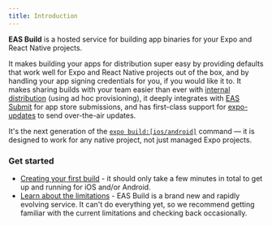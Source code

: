 ```yaml
---
title: Introduction
---
```


**EAS Build** is a hosted service for building app binaries for your Expo and React Native projects.

It makes building your apps for distribution super easy by providing defaults that work well for Expo and React Native projects out of the box, and by handling your app signing credentials for you, if you would like it to. It makes sharing builds with your team easier than ever with [internal distribution](internal-distribution.md) (using ad hoc provisioning), it deeply integrates with [EAS Submit](/submit/introduction.md) for app store submissions, and has first-class support for [expo-updates](updates.md) to send over-the-air updates.

It's the next generation of the [`expo build:[ios/android]`](/distribution/building-standalone-apps.md) command &mdash; it is designed to work for any native project, not just managed Expo projects.

### Get started

- [Creating your first build](setup.md) - it should only take a few minutes in total to get up and running for iOS and/or Android.
- [Learn about the limitations](/build-reference/limitations.md) - EAS Build is a brand new and rapidly evolving service. It can't do everything yet, so we recommend getting familiar with the current limitations and checking back occasionally.
